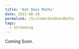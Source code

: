 ```yaml
---
title: 'Kat Does Maths'
date: 2021-06-28
permalink: /SciComm/KatDoesMaths
tags:
  - Streaming
---
```


 Coming Soon. 